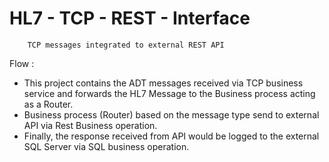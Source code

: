 # HL7 - TCP - REST - Interface 

        TCP messages integrated to external REST API

Flow : 

* This project contains the ADT messages received via TCP business service and forwards the HL7 Message to the Business process acting as a Router.
* Business process (Router) based on the message type send to external API via Rest Business operation.
* Finally, the response received from API would be logged to the external SQL Server via SQL business operation. 

